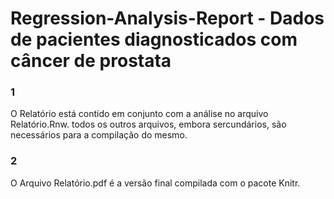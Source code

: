 # Regression-Analysis-Report - Dados de pacientes diagnosticados com câncer de prostata


### 1 
O Relatório está contido em conjunto com a análise no arquivo Relatório.Rnw. todos os outros arquivos, embora sercundários, são necessários para a compilação do mesmo.
### 2 
O Arquivo Relatório.pdf é a versão final compilada com o pacote Knitr.


